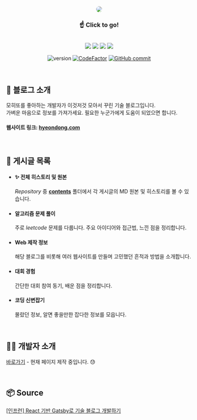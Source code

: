 <br>
<p align="center">
    <a href="https://hyeondong.com/">
        <img style="border-radius: 10px" width="auto" height="auto" src="https://user-images.githubusercontent.com/37038105/202439323-35317d2a-2964-40ea-9d4b-88eb6d8dc4ea.gif">
    <a>
</p>

<div align=center>

### ☝ Click to go!  
<br>

<img src="https://img.shields.io/badge/Gatsby-663399?style=for-the-badge&logo=Gatsby&logoColor=white">  
<img src="https://img.shields.io/badge/react-61DAFB?style=for-the-badge&logo=react&logoColor=black">  
<img src="https://img.shields.io/badge/typescript-3178C6?style=for-the-badge&logo=typescript&logoColor=white">  
<img src="https://img.shields.io/badge/firebase-FFCA28?style=for-the-badge&logo=firebase&logoColor=white">  

![version](https://img.shields.io/badge/version-1.0-white)
[![CodeFactor](https://www.codefactor.io/repository/github/yanghyeondong/tech_blog/badge)](https://www.codefactor.io/repository/github/yanghyeondong/tech_blog)
[![GitHub commit](https://img.shields.io/github/last-commit/Yanghyeondong/tech_blog.svg)](https://github.com/Yanghyeondong/tech_blog/pulse)



</div>

<br>

## 📌 블로그 소개
모히또를 좋아하는 개발자가 이것저것 모아서 꾸린 기술 블로그입니다.  
가벼운 마음으로 정보를 가져가세요. 필요한 누군가에게 도움이 되었으면 합니다.  

#### 웹사이트 링크: [hyeondong.com](https://hyeondong.com/)
<br>

## 📜 게시글 목록  

- #### ✨ 전체 히스토리 및 원본  
    *Repository* 중 [**contents**](https://github.com/Yanghyeondong/tech_blog/tree/master/contents) 폴더에서 각 게시글의 MD 원본 및 히스토리를 볼 수 있습니다.
- #### 알고리즘 문제 풀이
    주로 *leetcode* 문제를 다룹니다. 주요 아이디어와 접근법, 느낀 점을 정리합니다.
- #### Web 제작 정보
    해당 블로그를 비롯해 여러 웹사이트를 만들며 고민했던 흔적과 방법을 소개합니다.
- #### 대회 경험
    간단한 대회 참여 동기, 배운 점을 정리합니다.
- #### 코딩 신변잡기
    몰랐던 정보, 알면 좋을만한 잡다한 정보를 모읍니다.

<br>

## 👨‍🎓 개발자 소개

[바로가기](https://hyeondong.com/about/) - 현재 페이지 제작 중입니다. 😓

<br>

## 📦 Source

[[인프런] React 기반 Gatsby로 기술 블로그 개발하기](https://www.inflearn.com/course/gatsby-%EA%B8%B0%EC%88%A0%EB%B8%94%EB%A1%9C%EA%B7%B8)
